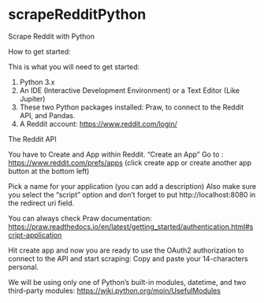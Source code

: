 # scrapeRedditPython
Scrape Reddit with Python

How to get started:

This is what you will need to get started:

1) Python 3.x
2) An IDE (Interactive Development Environment) or a Text Editor (Like Jupiter)
3) These two Python packages installed: Praw, to connect to the Reddit API, and Pandas.
4) A Reddit account: https://www.reddit.com/login/

The Reddit API

You have to Create and App within Reddit. “Create an App” 
Go to : https://www.reddit.com/prefs/apps (click create app or create another app button at the bottom left)

Pick a name for your application (you can add a description)
Also make sure you select the “script” option and don’t forget to put http://localhost:8080 in the redirect uri field.

You can always check Praw documentation: https://praw.readthedocs.io/en/latest/getting_started/authentication.html#script-application

Hit create app and now you are ready to use the OAuth2 authorization to connect to the API and start scraping: Copy and paste your 14-characters personal.

We will be using only one of Python’s built-in modules, datetime, and two third-party modules: https://wiki.python.org/moin/UsefulModules
